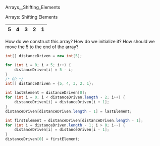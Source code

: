 Arrays__Shifting_Elements

Arrays: Shifting Elements

| 5 | 4 | 3 | 2 | 1 |
| - | - | - | - | - |
How do we construct this array?
How do we initialize it?
How should we move the 5 to the end of the array?
```java
int[] distanceDriven = new int[5];

for (int i = 0; i < 5; i++) {
	distanceDriven[i] = 5 - i;
}
/* OR */
int[] distanceDriven = {5, 4, 3, 2, 1};

int lastElement = distanceDriven[0];
for (int i = 0; i < distanceDriven.length - 2; i++) {
	distanceDriven[i] = distanceDriven[i + 1];
}
distanceDriven[distanceDriven.length - 1] = lastElement;

int firstElement = distanceDriven[distanceDriven.length - 1];
for (int i = distanceDriven.length - 1; i > 0; i--) {
	distanceDriven[i] = distanceDriven[i - 1];
}
distanceDriven[0] = firstElement;
```
